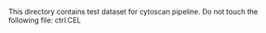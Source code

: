 This directory contains test dataset for cytoscan pipeline. 
Do not touch the following file: ctrl.CEL